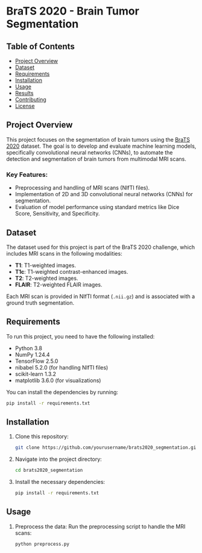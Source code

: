 # BraTS 2020 - Brain Tumor Segmentation

## Table of Contents
- [Project Overview](#project-overview)
- [Dataset](#dataset)
- [Requirements](#requirements)
- [Installation](#installation)
- [Usage](#usage)
- [Results](#results)
- [Contributing](#contributing)
- [License](#license)

## Project Overview
This project focuses on the segmentation of brain tumors using the [BraTS 2020](https://www.med.upenn.edu/cbica/brats2020/) dataset. The goal is to develop and evaluate machine learning models, specifically convolutional neural networks (CNNs), to automate the detection and segmentation of brain tumors from multimodal MRI scans.

### Key Features:
- Preprocessing and handling of MRI scans (NIfTI files).
- Implementation of 2D and 3D convolutional neural networks (CNNs) for segmentation.
- Evaluation of model performance using standard metrics like Dice Score, Sensitivity, and Specificity.

## Dataset
The dataset used for this project is part of the BraTS 2020 challenge, which includes MRI scans in the following modalities:
- **T1**: T1-weighted images.
- **T1c**: T1-weighted contrast-enhanced images.
- **T2**: T2-weighted images.
- **FLAIR**: T2-weighted FLAIR images.

Each MRI scan is provided in NIfTI format (`.nii.gz`) and is associated with a ground truth segmentation.

## Requirements
To run this project, you need to have the following installed:
- Python 3.8
- NumPy 1.24.4
- TensorFlow 2.5.0
- nibabel 5.2.0 (for handling NIfTI files)
- scikit-learn 1.3.2
- matplotlib 3.6.0 (for visualizations)

You can install the dependencies by running:
```bash
pip install -r requirements.txt
```

## Installation
1. Clone this repository:
    ```bash
    git clone https://github.com/yourusername/brats2020_segmentation.git
    ```
2. Navigate into the project directory:
    ```bash
    cd brats2020_segmentation
    ```
3. Install the necessary dependencies:
    ```bash
    pip install -r requirements.txt
    ```

## Usage
1. Preprocess the data:
   Run the preprocessing script to handle the MRI scans:
   ```bash
   python preprocess.py

